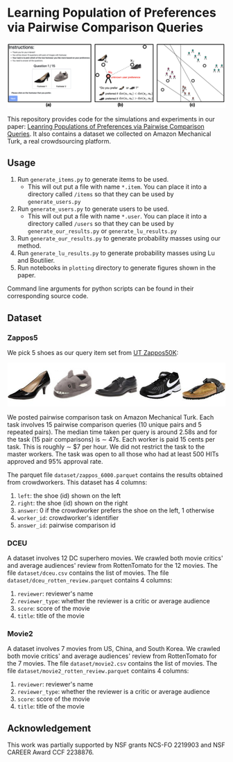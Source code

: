 # Learning Population of Preferences via Pairwise Comparison Queries

![Intro Figure](intro-fig.png)

This repository provides code for the simulations and experiments in our paper: [Leanring Populations of Preferences via
Pairwise Comparison Queries](https://ramyakv.github.io/Learning_Populations_of_Preferemces_2024.pdf). It also contains a dataset we collected on Amazon Mechanical Turk, a real crowdsourcing platform.

## Usage

1. Run `generate_items.py` to generate items to be used.
    - This will out put a file with name `*.item`. You can place it into a directory called `/items` so that they can be
      used by `generate_users.py`
2. Run `generate_users.py` to generate users to be used.
    - This will out put a file with name `*.user`. You can place it into a directory called `/users` so that they can be
      used by `generate_our_results.py` or `generate_lu_results.py`
3. Run `generate_our_results.py` to generate probability masses using our method.
4. Run `generate_lu_results.py` to generate probability masses using Lu and Boutilier.
5. Run notebooks in `plotting` directory to generate figures shown in the paper.

Command line arguments for python scripts can be found in their corresponding source code.

## Dataset

### Zappos5

We pick 5 shoes as our query item set from [UT Zappos50K](https://vision.cs.utexas.edu/projects/finegrained/utzap50k/):

![Zappos5](zappos5.png)

We posted pairwise comparison task on Amazon Mechanical Turk. Each task involves 15 pairwise comparison queries (10
unique pairs and 5 repeated pairs). The median time taken per query is around 2.58s and for the task (15 pair
comparisons) is ∼ 47s. Each worker is paid 15 cents per task. This is roughly ∼ $7 per hour. We did not restrict the
task to the master workers. The task was open to all those who had at least 500 HITs approved and 95% approval rate.

The parquet file `dataset/zappos_6000.parquet` contains the results obtained from crowdworkers. This dataset has 4
columns:
1. `left`: the shoe (id) shown on the left
2. `right`: the shoe (id) shown on the right
3. `answer`: 0 if the crowdworker prefers the shoe on the left, 1 otherwise
4. `worker_id`: crowdworker's identifier
5. `answer_id`: pairwise comparison id


### DCEU

A dataset involves 12 DC superhero movies. We crawled both movie critics' and average audiences' review from RottenTomato for the 12 movies. The file `dataset/dceu.csv` contains the list of movies. The file
`dataset/dceu_rotten_review.parquet` contains 4 columns:
1. `reviewer`: reviewer's name
2. `reviewer_type`: whether the reviewer is a critic or average audience
3. `score`: score of the movie
4. `title`: title of the movie

### Movie2

A dataset involves 7 movies from US, China, and South Korea. We crawled both movie critics' and average audiences' review from RottenTomato for the 7 movies. The file `dataset/movie2.csv` contains the list of movies. The file
`dataset/movie2_rotten_review.parquet` contains 4 columns:
1. `reviewer`: reviewer's name
2. `reviewer_type`: whether the reviewer is a critic or average audience
3. `score`: score of the movie
4. `title`: title of the movie

## Acknowledgement

This work was partially supported by NSF grants NCS-FO 2219903 and NSF CAREER Award CCF 2238876.